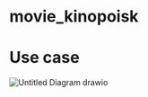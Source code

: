 # movie_kinopoisk

# Use case
![Untitled Diagram drawio](https://github.com/maxjogobella/tinkoff_android_2023/assets/106059025/6061a81d-f983-4aec-a539-5de2d5ee7314)
